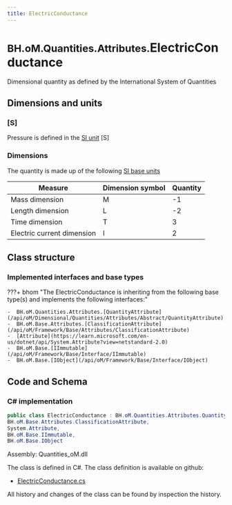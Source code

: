 ```yaml
---
title: ElectricConductance
---
```


# <small>BH.oM.Quantities.Attributes.</small>**ElectricConductance**

Dimensional quantity as defined by the International System of Quantities

## Dimensions and units

### [S]

Pressure is defined in the [SI unit](https://bhom.xyz/documentation/BHoM_oM/BHoM-Units-conventions/) [S]

### Dimensions

The quantity is made up of the following [SI base units](https://en.wikipedia.org/wiki/SI_base_unit)

| Measure        | Dimension symbol | Quantity |
|------------------|--------|----------|
| Mass dimension |  M  |-1  |
| Length dimension |  L  |-2  |
| Time dimension |  T  |3  |
| Electric current dimension |  I  |2  |


## Class structure

### Implemented interfaces and base types

???+ bhom "The ElectricConductance is inheriting from the following base type(s) and implements the following interfaces:"

    -  BH.oM.Quantities.Attributes.[QuantityAttribute](/api/oM/Dimensional/Quantities/Attributes/Abstract/QuantityAttribute)
    -  BH.oM.Base.Attributes.[ClassificationAttribute](/api/oM/Framework/Base/Attributes/ClassificationAttribute)
    -  [Attribute](https://learn.microsoft.com/en-us/dotnet/api/System.Attribute?view=netstandard-2.0)
    -  BH.oM.Base.[IImmutable](/api/oM/Framework/Base/Interface/IImmutable)
    -  BH.oM.Base.[IObject](/api/oM/Framework/Base/Interface/IObject)




## Code and Schema

### C# implementation

``` C# title="C#"
public class ElectricConductance : BH.oM.Quantities.Attributes.QuantityAttribute,
BH.oM.Base.Attributes.ClassificationAttribute,
System.Attribute,
BH.oM.Base.IImmutable,
BH.oM.Base.IObject
```

Assembly: Quantities_oM.dll

The class is defined in C#. The class definition is available on github:

- [ElectricConductance.cs](https://github.com/BHoM/BHoM/blob/develop/Quantities_oM/Attributes\ElectricConductance.cs)

All history and changes of the class can be found by inspection the history.
